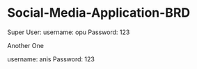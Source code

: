 # Social-Media-Application-BRD

Super User:
username: opu
Password: 123

Another One

username: anis
Password: 123
